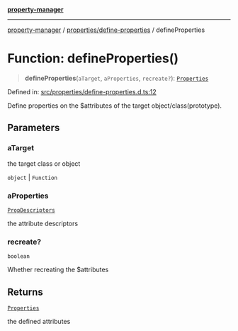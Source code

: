 [**property-manager**](../../../README.md)

***

[property-manager](../../../modules.md) / [properties/define-properties](../README.md) / defineProperties

# Function: defineProperties()

> **defineProperties**(`aTarget`, `aProperties`, `recreate?`): [`Properties`](../../classes/Properties.md)

Defined in: [src/properties/define-properties.d.ts:12](https://github.com/snowyu/property-manager.js/blob/875a648099d0c063400c33d31fea8b465b85b679/src/properties/define-properties.d.ts#L12)

Define properties on the $attributes of the target object/class(prototype).

## Parameters

### aTarget

the target class or object

`object` | `Function`

### aProperties

[`PropDescriptors`](../../../abstract/type-aliases/PropDescriptors.md)

the attribute descriptors

### recreate?

`boolean`

Whether recreating the $attributes

## Returns

[`Properties`](../../classes/Properties.md)

the defined attributes
